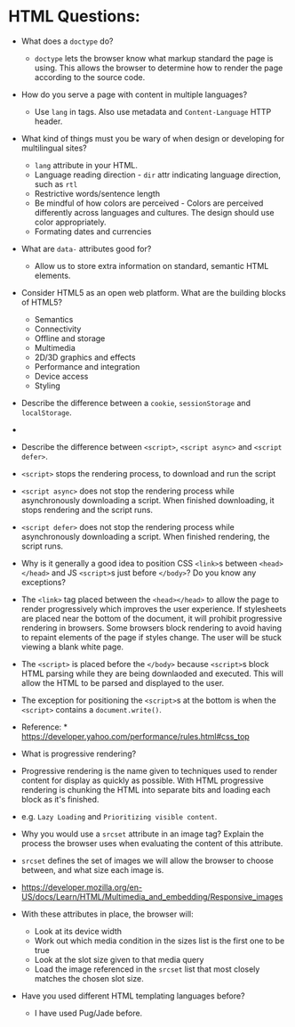 # HTML Questions:

* What does a `doctype` do?
	* `doctype` lets the browser know what markup standard the page is using.  This allows the browser to determine how to render the page according to the source code. 
		
* How do you serve a page with content in multiple languages?
	* Use `lang` in tags. Also use metadata and `Content-Language` HTTP header.  
	
* What kind of things must you be wary of when design or developing for multilingual sites?
	* `lang` attribute in your HTML.
	* Language reading direction - `dir` attr indicating language direction, such as `rtl`
	* Restrictive words/sentence length
	* Be mindful of how colors are perceived - Colors are perceived differently across languages and cultures. The design should use color appropriately.
	* Formating dates and currencies
	
* What are `data-` attributes good for?
	* 	Allow us to store extra information on standard, semantic HTML elements.
* Consider HTML5 as an open web platform. What are the building blocks of HTML5?
	*  Semantics
	*  Connectivity 
	*  Offline and storage
	*  Multimedia
	*  2D/3D graphics and effects
	*  Performance and integration
	*  Device access
	*  Styling
	
* Describe the difference between a `cookie`, `sessionStorage` and `localStorage`.
* 
 
 
* Describe the difference between `<script>`, `<script async>` and `<script defer>`.
 * `<script>` stops the rendering process, to download and run the script
 * `<script async>` does not stop the rendering process while asynchronously downloading a script. When finished downloading, it stops rendering and the script runs.
 * `<script defer>` does not stop the rendering process while asynchronously downloading a script. When finished rendering, the script runs.
* Why is it generally a good idea to position CSS `<link>`s between `<head></head>` and JS `<script>`s just before `</body>`? Do you know any exceptions?
 *  The `<link>` tag placed between the `<head></head>` to allow the page to render progressively which improves the user experience. If stylesheets are placed near the bottom of the document, it will prohibit progressive rendering in browsers. Some browsers block rendering to avoid having to repaint elements of the page if styles change. The user will be stuck viewing a blank white page.
 *  The `<script>` is placed before the `</body>` because `<script>`s block HTML parsing while they are being downlaoded and executed.  This will allow the HTML to be parsed and displayed to the user.
 *  The exception for positioning the `<script>`s at the bottom is when the `<script>` contains a `document.write()`.
 *  Reference:
 		* https://developer.yahoo.com/performance/rules.html#css_top
  
* What is progressive rendering?
 * Progressive rendering is the name given to techniques used to render content for display as quickly as possible. With HTML progressive rendering is chunking the HTML into separate bits and loading each block as it's finished. 
 * e.g. `Lazy Loading` and `Prioritizing visible content`. 
* Why you would use a `srcset` attribute in an image tag? Explain the process the browser uses when evaluating the content of this attribute.
 *  `srcset` defines the set of images we will allow the browser to choose between, and what size each image is.
 *  https://developer.mozilla.org/en-US/docs/Learn/HTML/Multimedia_and_embedding/Responsive_images
 *  With these attributes in place, the browser will:
	 * Look at its device width
 	 * Work out which media condition in the sizes list is the first one to be true
 	 * Look at the slot size given to that media query
 	 * Load the image referenced in the `srcset` list that most closely matches the chosen slot size.  
* Have you used different HTML templating languages before?
	* I have used Pug/Jade before. 
